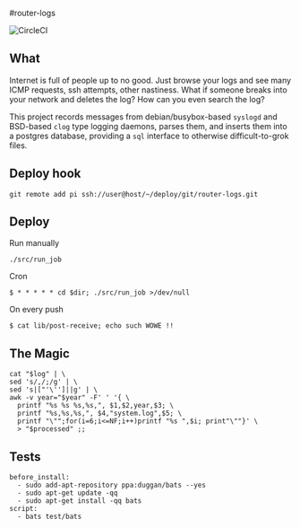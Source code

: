 #router-logs

![CircleCI](https://circleci.com/gh/skilbjo/router-logs/tree/master.svg?style=shield&circle_token=b14acf911433d315298235b0c2fbf7b2670a92a8)

## What
Internet is full of people up to no good. Just browse your logs and see many
ICMP requests, ssh attempts, other nastiness. What if someone breaks into your
network and deletes the log? How can you even search the log?

This project records messages from debian/busybox-based `syslogd` and
BSD-based `clog` type logging daemons, parses them, and inserts them into a
postgres database, providing a `sql` interface to otherwise difficult-to-grok
files.

## Deploy hook

    git remote add pi ssh://user@host/~/deploy/git/router-logs.git

## Deploy
Run manually

    ./src/run_job

Cron

    $ * * * * * cd $dir; ./src/run_job >/dev/null

On every push

    $ cat lib/post-receive; echo such WOWE !!

## The Magic
    cat "$log" | \
    sed 's/,/;/g' | \
    sed 's|["'\'']||g' | \
    awk -v year="$year" -F' ' '{ \
      printf "%s %s %s,%s,", $1,$2,year,$3; \
      printf "%s,%s,%s,", $4,"system.log",$5; \
      printf "\"";for(i=6;i<=NF;i++)printf "%s ",$i; print"\""}' \
      > "$processed" ;;

## Tests
    before_install:
      - sudo add-apt-repository ppa:duggan/bats --yes
      - sudo apt-get update -qq
      - sudo apt-get install -qq bats
    script:
      - bats test/bats
